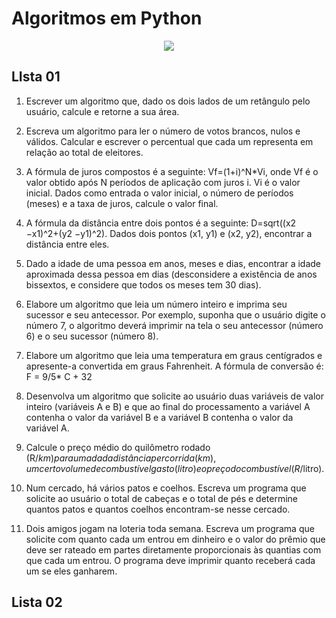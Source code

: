 # Algoritmos em Python

<p align="center">
<img src="http://img.shields.io/static/v1?label=STATUS&message=EM%20DESENVOLVIMENTO&color=GREEN&style=for-the-badge"/>
</p>

## LIsta 01

1. Escrever um algoritmo que, dado os dois lados de um retângulo pelo usuário,
calcule e retorne a sua área.


2. Escreva um algoritmo para ler o número de votos brancos, nulos e válidos.
Calcular e escrever o percentual que cada um representa em relação ao total
de eleitores.


3. A fórmula de juros compostos é a seguinte: Vf=(1+i)^N*Vi, onde Vf é o valor
obtido após N períodos de aplicação com juros i. Vi é o valor inicial. Dados
como entrada o valor inicial, o número de períodos (meses) e a taxa de juros,
calcule o valor final.


4. A fórmula da distância entre dois pontos é a seguinte:
D=sqrt((x2 −x1)^2+(y2 −y1)^2).
Dados dois pontos (x1, y1) e (x2, y2), encontrar a distância entre eles.


5. Dado a idade de uma pessoa em anos, meses e dias, encontrar a idade
aproximada dessa pessoa em dias (desconsidere a existência de anos
bissextos, e considere que todos os meses tem 30 dias).


6. Elabore um algoritmo que leia um número inteiro e imprima seu sucessor e
seu antecessor. Por exemplo, suponha que o usuário digite o número 7, o
algoritmo deverá imprimir na tela o seu antecessor (número 6) e o seu
sucessor (número 8).


7. Elabore um algoritmo que leia uma temperatura em graus centígrados e
apresente-a convertida em graus Fahrenheit. A fórmula de conversão é: F = 9/5* C + 32


8. Desenvolva um algoritmo que solicite ao usuário duas variáveis de valor inteiro
(variáveis A e B) e que ao final do processamento a variável A contenha o valor
da variável B e a variável B contenha o valor da variável A.


9. Calcule o preço médio do quilômetro rodado (R$/km) para uma dada
distância percorrida (km), um certo volume de combustível gasto (litro) e o
preço do combustível (R$/litro).


10. Num cercado, há vários patos e coelhos. Escreva um programa que solicite ao usuário o total de cabeças e o total de pés e determine quantos patos e
quantos coelhos encontram-se nesse cercado.


11. Dois amigos jogam na loteria toda semana. Escreva um programa que solicite
com quanto cada um entrou em dinheiro e o valor do prêmio que deve ser
rateado em partes diretamente proporcionais às quantias com que cada um
entrou. O programa deve imprimir quanto receberá cada um se eles
ganharem.


## Lista 02
